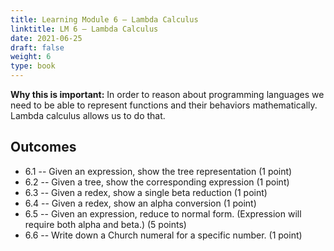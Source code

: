 ```yaml
---
title: Learning Module 6 — Lambda Calculus
linktitle: LM 6 – Lambda Calculus
date: 2021-06-25
draft: false
weight: 6
type: book
---
```


**Why this is important:**  In order to reason about programming languages we need to be able to represent
functions and their behaviors mathematically.  Lambda calculus allows us to do that.

## Outcomes
  - 6.1 -- Given an expression, show the tree representation (1 point)
  - 6.2 -- Given a tree, show the corresponding expression (1 point)
  - 6.3 -- Given a redex, show a single beta reduction (1 point)
  - 6.4 -- Given a redex, show an alpha conversion (1 point)
  - 6.5 -- Given an expression, reduce to normal form.  (Expression will require both alpha and beta.)  (5 points)
  - 6.6 -- Write down a Church numeral for a specific number. (1 point)
